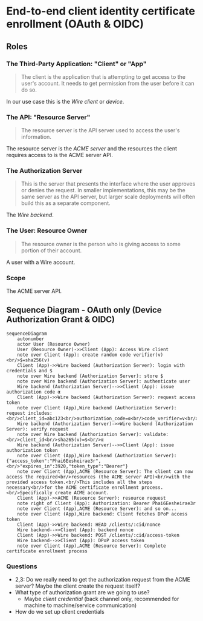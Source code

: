 # End-to-end client identity certificate enrollment (OAuth & OIDC)

## Roles

### The Third-Party Application: "Client" or "App"

> The client is the application that is attempting to get access to the user's account. It needs to get permission from the user before it can do so.

In our use case this is the *Wire client* or *device*.

### The API: "Resource Server"

> The resource server is the API server used to access the user's information.

The resource server is the *ACME server* and the resources the client requires access to is the ACME server API.

### The Authorization Server

> This is the server that presents the interface where the user approves or denies the request. In smaller implementations, this may be the same server as the API server, but larger scale deployments will often build this as a separate component.

The *Wire backend*.

### The User: Resource Owner

> The resource owner is the person who is giving access to some portion of their account.

A user with a Wire account.

### Scope

The ACME server API.

## Sequence Diagram - OAuth only (Device Authorization Grant & OIDC)

```mermaid
sequenceDiagram
    autonumber
    actor User (Resource Owner)
    User (Resource Owner)->>Client (App): Access Wire client
    note over Client (App): create random code verifier(v)<br/>$=sha256(v)
    Client (App)->>Wire backend (Authorization Server): login with credentials and $
    note over Wire backend (Authorization Server): store $
    note over Wire backend (Authorization Server): authenticate user
    Wire backend (Authorization Server)-->>Client (App): issue authorization code α
    Client (App)->>Wire backend (Authorization Server): request access token
    note over Client (App),Wire backend (Authorization Server): request includes:<br/>client_id=abc123<br/>authorization_code=α<br/>code_verifier=v<br/>scope=acme<br/>state=foobar
    Wire backend (Authorization Server)->>Wire backend (Authorization Server): verify request
    note over Wire backend (Authorization Server): validate:<br/>client_id<br/>sha265(v)=$<br/>α
    Wire backend (Authorization Server)-->>Client (App): issue authorization token
    note over Client (App),Wire backend (Authorization Server): {"access_token":"Phai6Eesheirae3r",<br/>"expires_in":3920,"token_type":"Bearer"}
    note over Client (App),ACME (Resource Server): The client can now access the required<br/>resources (the ACME server API)<br/>with the provided access token.<br/>This includes all the steps necessary<br/>for the ACME certificate enrollment process.<br/>Specifically create ACME account.
    Client (App)->>ACME (Resource Server): resource request
    note right of Client (App): Authorization: Bearer Phai6Eesheirae3r
    note over Client (App),ACME (Resource Server): and so on...
    note over Client (App),Wire backend: Client fetches DPoP access token
    Client (App)->>Wire backend: HEAD /clients/:cid/nonce
    Wire backend-->>Client (App): backend nonce
    Client (App)->>Wire backend: POST /clients/:cid/access-token
    Wire backend-->>Client (App): DPoP access token
    note over Client (App),ACME (Resource Server): Complete certificate enrollment process
``` 

### Questions

- 2,3: Do we really need to get the authorization request from the ACME server? Maybe the client create the request itself?
- What type of authorization grant are we going to use?
  - Maybe *client credential* (back channel only, recommended for machine to machine/service communication)
- How do we set up client credentials
